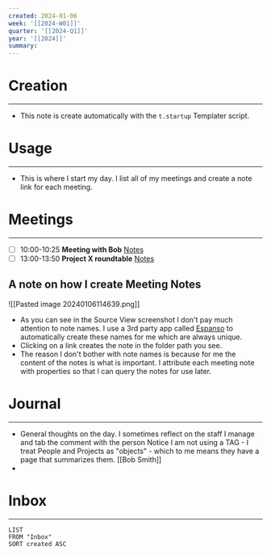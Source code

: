 ```yaml
---
created: 2024-01-06
week: '[[2024-W01]]'
quarter: '[[2024-Q1]]'
year: '[[2024]]'
summary:
---
```

# Creation
---
- This note is create automatically with the `t.startup` Templater script. 

# Usage
---
- This is where I start my day. I list all of my meetings and create a note link for each meeting. 
# Meetings
---
- [ ] 10:00-10:25 **Meeting with Bob** [Notes](Journal/Notes/2024-Jan/20240106112934)
- [ ] 13:00-13:50 **Project X roundtable** [Notes](Journal/Notes/2024-Jan/20240106113006)

## A note on how I create Meeting Notes
![[Pasted image 20240106114639.png]]
- As you can see in the Source View screenshot I don't pay much attention to note names. I use a 3rd party app called [Espanso](https://espanso.org/) to automatically create these names for me which are always unique. 
- Clicking on a link creates the note in the folder path you see. 
- The reason I don't bother with note names is because for me the content of the notes is what is important. I attribute each meeting note with properties so that I can query the notes for use later. 

# Journal
---
- General thoughts on the day. I sometimes reflect on the staff I manage and tab the comment with the person Notice I am not using a TAG - I treat People and Projects as "objects" - which to me means they have a page that summarizes them. [[Bob Smith]]
- 
# Inbox
---
``` dataview
LIST
FROM "Inbox" 
SORT created ASC
 ```
 